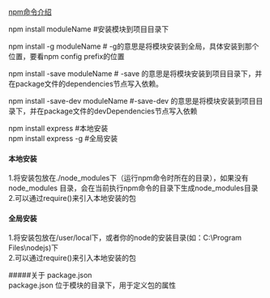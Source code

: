 
[npm命令介绍](http://www.runoob.com/nodejs/nodejs-npm.html)  

npm install moduleName  #安装模块到项目目录下  

npm install -g moduleName # -g的意思是将模块安装到全局，具体安装到那个位置，要看npm config prefix的位置  

npm install -save moduleName # -save 的意思是将模块安装到项目目录下，并在package文件的dependencies节点写入依赖。  

npm install -save-dev moduleName #-save-dev 的意思是将模块安装到项目目录下，并在package文件的devDependencies节点写入依赖  



npm install express   #本地安装  
npm install express -g #全局安装

#### 本地安装  
1.将安装包放在./node_modules下（运行npm命令时所在的目录），如果没有node_modules 目录，会在当前执行npm命令的目录下生成node_modules目录  
2.可以通过require()来引入本地安装的包  

#### 全局安装  
1.将安装包放在/user/local下，或者你的node的安装目录(如：C:\Program Files\nodejs)下  
2.可以通过require()来引入本地安装的包  


#####关于 package.json  
package.json 位于模块的目录下，用于定义包的属性
